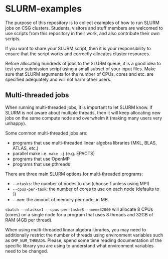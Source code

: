 # SLURM-examples

The purpose of this repository is to collect examples of how to run SLURM jobs on CSG clusters.
Students, visitors and stuff members are welcomed to use scripts from this repository in their work, and also contribute their own scripts.

If you want to share your SLURM script, then it is your responsibility to ensure that the script works and correctly allocates cluster resources.

Before allocating hundreds of jobs to the SLURM queue, it is a good idea to test your submission script using a small subset of your input files. Make sure that SLURM arguments for the number of CPUs, cores and etc. are specified adequately and will not harm other users. 


## Multi-threaded jobs

When running multi-threaded jobs, it is important to let SLURM know. If SLURM is not aware about multiple threads, then it will keep allocating new jobs on the same compute node and overwhelm it (making many users very unhappy).

Some common multi-threaded jobs are:
- programs that use multi-threaded linear algebra libraries (MKL, BLAS, ATLAS, etc.)
- parallel make i.e. `make -j` (e.g. EPACTS)
- programs that use OpenMP
- programs that use pthreads

There are three main SLURM options for multi-threaded programs:

* `--ntasks`: the number of nodes to use (choose 1 unless using MPI)
* `--cpus-per-task`: the number of cores to use on each node (defaults to 1)
* `--mem`: the amount of memory per node, in MB.

`sbatch --ntasks=1 --cpus-per-task=8 --mem=32000` will allocate 8 CPUs (cores) on a single node for a program that uses 8 threads and 32GB of RAM (4GB per thread).

When using multi-threaded linear algebra libraries, you may need to additionally restrict the number of threads using environment variables such as `OMP_NUM_THREADS`. Please, spend some time reading documentation of the specific library you are using to understand what environment variables need to be changed.
